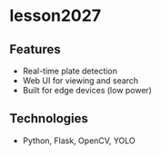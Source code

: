 # lesson2027



## Features
- Real-time plate detection
- Web UI for viewing and search
- Built for edge devices (low power)

## Technologies
- Python, Flask, OpenCV, YOLO































